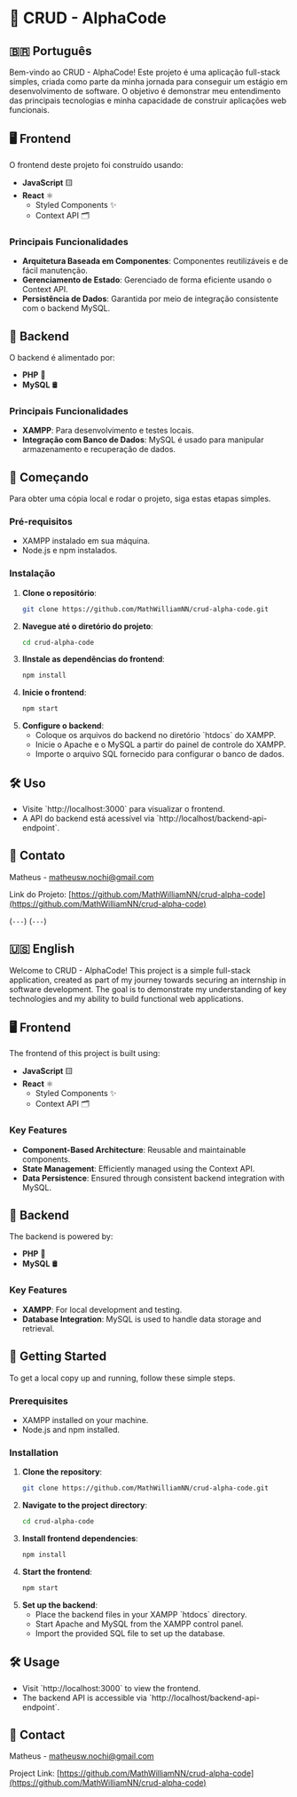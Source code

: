 

# 📱 CRUD - AlphaCode

## 🇧🇷 Português 

Bem-vindo ao CRUD - AlphaCode! Este projeto é uma aplicação full-stack simples, criada como parte da minha jornada para conseguir um estágio em desenvolvimento de software. O objetivo é demonstrar meu entendimento das principais tecnologias e minha capacidade de construir aplicações web funcionais.

## 🖥️ Frontend

O frontend deste projeto foi construído usando:

- **JavaScript** 🟨
- **React** ⚛️
  - Styled Components ✨
  - Context API 🗂️

### Principais Funcionalidades

- **Arquitetura Baseada em Componentes**: Componentes reutilizáveis e de fácil manutenção.
- **Gerenciamento de Estado**: Gerenciado de forma eficiente usando o Context API.
- **Persistência de Dados**: Garantida por meio de integração consistente com o backend MySQL.

## 🔧 Backend

O backend é alimentado por:

- **PHP** 🐘
- **MySQL** 🛢️

### Principais Funcionalidades

- **XAMPP**: Para desenvolvimento e testes locais.
- **Integração com Banco de Dados**: MySQL é usado para manipular armazenamento e recuperação de dados.

## 🚀 Começando

Para obter uma cópia local e rodar o projeto, siga estas etapas simples.

### Pré-requisitos

- XAMPP instalado em sua máquina.
- Node.js e npm instalados.

### Instalação

1. **Clone o repositório**:
   ```bash
   git clone https://github.com/MathWilliamNN/crud-alpha-code.git
   
2. **Navegue até o diretório do projeto**:
   ```bash
   cd crud-alpha-code
   ```
3. **IInstale as dependências do frontend**:
   ```bash
   npm install
   ```
4. **Inicie o frontend**:
   ```bash
   npm start
   ```
5. **Configure o backend**:
   - Coloque os arquivos do backend no diretório \`htdocs\` do XAMPP.
   - Inicie o Apache e o MySQL a partir do painel de controle do XAMPP.
   - Importe o arquivo SQL fornecido para configurar o banco de dados.

## 🛠️ Uso

- Visite \`http://localhost:3000\` para visualizar o frontend.
- A API do backend está acessível via \`http://localhost/backend-api-endpoint\`.

## 💬 Contato

Matheus - matheusw.nochi@gmail.com 

Link do Projeto: [https://github.com/MathWilliamNN/crud-alpha-code](https://github.com/MathWilliamNN/crud-alpha-code)


(`---`)
(`---`) 

## 🇺🇸 English

Welcome to CRUD - AlphaCode! This project is a simple full-stack application, created as part of my journey towards securing an internship in software development. The goal is to demonstrate my understanding of key technologies and my ability to build functional web applications.

## 🖥️ Frontend

The frontend of this project is built using:

- **JavaScript** 🟨
- **React** ⚛️
  - Styled Components ✨
  - Context API 🗂️

### Key Features

- **Component-Based Architecture**: Reusable and maintainable components.
- **State Management**: Efficiently managed using the Context API.
- **Data Persistence**: Ensured through consistent backend integration with MySQL.

## 🔧 Backend

The backend is powered by:

- **PHP** 🐘
- **MySQL** 🛢️

### Key Features

- **XAMPP**: For local development and testing.
- **Database Integration**: MySQL is used to handle data storage and retrieval.

## 🚀 Getting Started

To get a local copy up and running, follow these simple steps.

### Prerequisites

- XAMPP installed on your machine.
- Node.js and npm installed.

### Installation

1. **Clone the repository**:
   ```bash
   git clone https://github.com/MathWilliamNN/crud-alpha-code.git
   ```
2. **Navigate to the project directory**:
   ```bash
   cd crud-alpha-code
   ```
3. **Install frontend dependencies**:
   ```bash
   npm install
   ```
4. **Start the frontend**:
   ```bash
   npm start
   ```
5. **Set up the backend**:
   - Place the backend files in your XAMPP \`htdocs\` directory.
   - Start Apache and MySQL from the XAMPP control panel.
   - Import the provided SQL file to set up the database.

## 🛠️ Usage

- Visit \`http://localhost:3000\` to view the frontend.
- The backend API is accessible via \`http://localhost/backend-api-endpoint\`.


## 💬 Contact

Matheus - matheusw.nochi@gmail.com 

Project Link: [https://github.com/MathWilliamNN/crud-alpha-code](https://github.com/MathWilliamNN/crud-alpha-code)

